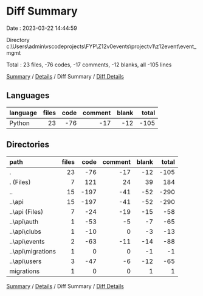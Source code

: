 # Diff Summary

Date : 2023-03-22 14:44:59

Directory c:\\Users\\admin\\vscodeprojects\\FYP\\Z12v0events\\projectv1\\z12event\\event_mgmt

Total : 23 files,  -76 codes, -17 comments, -12 blanks, all -105 lines

[Summary](results.md) / [Details](details.md) / Diff Summary / [Diff Details](diff-details.md)

## Languages
| language | files | code | comment | blank | total |
| :--- | ---: | ---: | ---: | ---: | ---: |
| Python | 23 | -76 | -17 | -12 | -105 |

## Directories
| path | files | code | comment | blank | total |
| :--- | ---: | ---: | ---: | ---: | ---: |
| . | 23 | -76 | -17 | -12 | -105 |
| . (Files) | 7 | 121 | 24 | 39 | 184 |
| .. | 15 | -197 | -41 | -52 | -290 |
| ..\\api | 15 | -197 | -41 | -52 | -290 |
| ..\\api (Files) | 7 | -24 | -19 | -15 | -58 |
| ..\\api\\auth | 1 | -53 | -5 | -7 | -65 |
| ..\\api\\clubs | 1 | -10 | 0 | -3 | -13 |
| ..\\api\\events | 2 | -63 | -11 | -14 | -88 |
| ..\\api\\migrations | 1 | 0 | 0 | -1 | -1 |
| ..\\api\\users | 3 | -47 | -6 | -12 | -65 |
| migrations | 1 | 0 | 0 | 1 | 1 |

[Summary](results.md) / [Details](details.md) / Diff Summary / [Diff Details](diff-details.md)